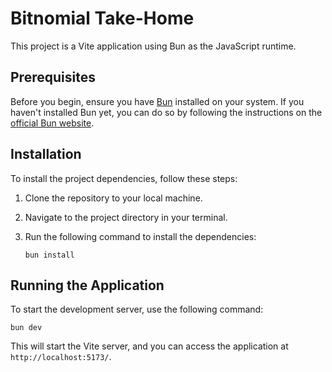 # Bitnomial Take-Home

This project is a Vite application using Bun as the JavaScript runtime.

## Prerequisites

Before you begin, ensure you have [Bun](https://bun.sh/) installed on your system. If you haven't installed Bun yet, you can do so by following the instructions on the [official Bun website](https://bun.sh/docs/installation).

## Installation

To install the project dependencies, follow these steps:

1. Clone the repository to your local machine.
2. Navigate to the project directory in your terminal.
3. Run the following command to install the dependencies:

    ```
    bun install
    ```

## Running the Application

To start the development server, use the following command:

```
bun dev
```

This will start the Vite server, and you can access the application at `http://localhost:5173/`.

